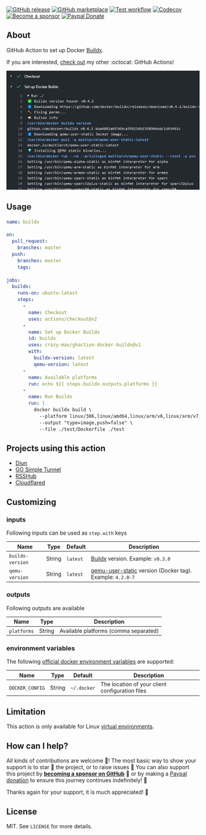 [![GitHub release](https://img.shields.io/github/release/crazy-max/ghaction-docker-buildx.svg?style=flat-square)](https://github.com/crazy-max/ghaction-docker-buildx/releases/latest)
[![GitHub marketplace](https://img.shields.io/badge/marketplace-docker--buildx-blue?logo=github&style=flat-square)](https://github.com/marketplace/actions/docker-buildx)
[![Test workflow](https://img.shields.io/github/workflow/status/crazy-max/ghaction-docker-buildx/test?label=test&logo=github&style=flat-square)](https://github.com/crazy-max/ghaction-docker-buildx/actions?workflow=test)
[![Codecov](https://img.shields.io/codecov/c/github/crazy-max/ghaction-docker-buildx?logo=codecov&style=flat-square)](https://codecov.io/gh/crazy-max/ghaction-docker-buildx)
[![Become a sponsor](https://img.shields.io/badge/sponsor-crazy--max-181717.svg?logo=github&style=flat-square)](https://github.com/sponsors/crazy-max)
[![Paypal Donate](https://img.shields.io/badge/donate-paypal-00457c.svg?logo=paypal&style=flat-square)](https://www.paypal.me/crazyws)

## About

GitHub Action to set up Docker [Buildx](https://github.com/docker/buildx).

If you are interested, [check out](https://git.io/Je09Y) my other :octocat: GitHub Actions!

![GitHub Action to set up Docker Buildx](.github/ghaction-docker-buildx.png)

## Usage

```yaml
name: buildx

on:
  pull_request:
    branches: master
  push:
    branches: master
    tags:

jobs:
  buildx:
    runs-on: ubuntu-latest
    steps:
      -
        name: Checkout
        uses: actions/checkout@v2
      -
        name: Set up Docker Buildx
        id: buildx
        uses: crazy-max/ghaction-docker-buildx@v1
        with:
          buildx-version: latest
          qemu-version: latest
      -
        name: Available platforms
        run: echo ${{ steps.buildx.outputs.platforms }}
      -
        name: Run Buildx
        run: |
          docker buildx build \
            --platform linux/386,linux/amd64,linux/arm/v6,linux/arm/v7,linux/arm64,linux/ppc64le,linux/s390x \
            --output "type=image,push=false" \
            --file ./test/Dockerfile ./test
```

## Projects using this action

* [Diun](https://github.com/crazy-max/diun)
* [GO Simple Tunnel](https://github.com/ginuerzh/gost)
* [RSSHub](https://github.com/DIYgod/RSSHub)
* [Cloudflared](https://github.com/crazy-max/docker-cloudflared)

## Customizing

### inputs

Following inputs can be used as `step.with` keys

| Name             | Type    | Default   | Description                        |
|------------------|---------|-----------|------------------------------------|
| `buildx-version` | String  | `latest`  | [Buildx](https://github.com/docker/buildx) version. Example: `v0.3.0` |
| `qemu-version`   | String  | `latest`  | [qemu-user-static](https://github.com/multiarch/qemu-user-static) version (Docker tag). Example: `4.2.0-7` |

### outputs

Following outputs are available

| Name          | Type    | Description                           |
|---------------|---------|---------------------------------------|
| `platforms`   | String  | Available platforms (comma separated) |

### environment variables

The following [official docker environment variables](https://docs.docker.com/engine/reference/commandline/cli/#environment-variables) are supported:

| Name            | Type    | Default      | Description                                    |
|-----------------|---------|-------------|-------------------------------------------------|
| `DOCKER_CONFIG` | String  | `~/.docker` | The location of your client configuration files |

## Limitation

This action is only available for Linux [virtual environments](https://help.github.com/en/articles/virtual-environments-for-github-actions#supported-virtual-environments-and-hardware-resources).

## How can I help?

All kinds of contributions are welcome :raised_hands:! The most basic way to show your support is to star :star2: the project, or to raise issues :speech_balloon: You can also support this project by [**becoming a sponsor on GitHub**](https://github.com/sponsors/crazy-max) :clap: or by making a [Paypal donation](https://www.paypal.me/crazyws) to ensure this journey continues indefinitely! :rocket:

Thanks again for your support, it is much appreciated! :pray:

## License

MIT. See `LICENSE` for more details.
